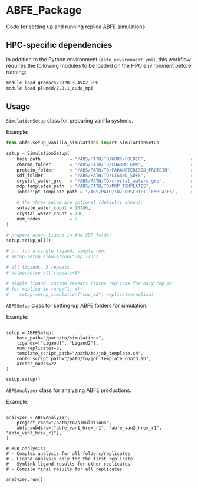 # ABFE_Package
Code for setting up and running replica ABFE simulations

## HPC-specific dependencies

In addition to the Python environment (`abfe_environment.yml`), this workflow requires the following modules to be loaded on the HPC environment before running:

```bash
module load gromacs/2020.3-AVX2-GPU
module load plumed/2.8.1_cuda_mpi
```

## Usage

`SimulationSetup` class for preparing vanilla systems.

Example:
```python
from abfe.setup_vanilla_simulations import SimulationSetup

setup = SimulationSetup(
    base_path           = "/ABS/PATH/TO/WORK/FOLDER",                 # e.g. "/home/user/projects/a2a_run"
    charmm_folder       = "/ABS/PATH/TO/CHARMM_GMX",                  # …/system_setup/charmm/charmm_gmx
    protein_folder      = "/ABS/PATH/TO/PARAMETERISED_PROTEIN",       # …/protein_prep/protein_param
    sdf_folder          = "/ABS/PATH/TO/LIGAND_SDFS",                 # folder full of *.sdf
    crystal_water_gro   = "/ABS/PATH/TO/crystal_waters.gro",          # the file you merge in
    mdp_templates_path  = "/ABS/PATH/TO/MDP_TEMPLATES",               # dir that contains your .mdp files
    jobscript_template_path = "/ABS/PATH/TO/JOBSCRIPT_TEMPLATES",     # dir with SLURM/Archer scripts

    # the three below are optional (defaults shown):
    solvate_water_count = 10286,
    crystal_water_count = 136,
    num_nodes           = 2
)

# prepare every ligand in the SDF folder
setup.setup_all()

# or, for a single ligand, single run:
# setup.setup_simulation("cmp_123")

# all ligands, 5 repeats
# setup.setup_all(repeats=5)

# single ligand, custom repeats (three replicas for only cmp_42
# for replica in range(1, 4):
#    setup.setup_simulation("cmp_42", replicate=replica)
```

`ABFESetup` class for setting-up ABFE folders for simulation.

Example:
```from abfe.abfe_setup import ABFESetup

setup = ABFESetup(
    base_path="/path/to/simulations",
    ligands=["Ligand1", "Ligand2"],
    num_replicates=3,
    template_script_path="/path/to/job_template.sh",
    contd_script_path="/path/to/job_template_contd.sh",
    archer_nodes=22
)

setup.setup()
```



`ABFEAnalyzer` class for analyzing ABFE productions.

Example:
```from abfe_package.abfe_analyzer import ABFEAnalyzer

analyzer = ABFEAnalyzer(
    project_root="/path/to/simulations",
    abfe_subdirs=["abfe_van1_hrex_r1", "abfe_van2_hrex_r1", "abfe_van3_hrex_r1"],
)

# Run analysis:
# - Complex analysis for all folders/replicates
# - Ligand analysis only for the first replicate
# - Symlink ligand results for other replicates
# - Compile final results for all replicates

analyzer.run()
```
